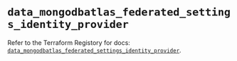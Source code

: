 # `data_mongodbatlas_federated_settings_identity_provider`

Refer to the Terraform Registory for docs: [`data_mongodbatlas_federated_settings_identity_provider`](https://registry.terraform.io/providers/mongodb/mongodbatlas/1.11.1/docs/data-sources/federated_settings_identity_provider).
